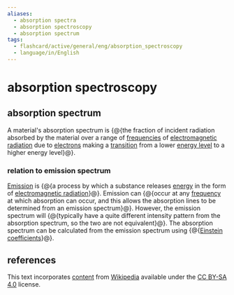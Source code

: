 ```yaml
---
aliases:
  - absorption spectra
  - absorption spectroscopy
  - absorption spectrum
tags:
  - flashcard/active/general/eng/absorption_spectroscopy
  - language/in/English
---
```


# absorption spectroscopy

## absorption spectrum

A material's absorption spectrum is {@{the fraction of incident radiation absorbed by the material over a range of [frequencies](frequency.md) of [electromagnetic radiation](electromagnetic%20radiation.md) due to [electrons](electron.md) making a [transition](atomic%20electron%20transition.md) from a lower [energy level](energy%20level.md) to a higher energy level}@}. <!--SR:!2025-05-24,194,270-->

### relation to emission spectrum

[Emission](emission%20spectrum.md) is {@{a process by which a substance releases [energy](energy.md) in the form of [electromagnetic radiation](electromagnetic%20radiation.md)}@}. Emission can {@{occur at any [frequency](frequency.md) at which absorption can occur, and this allows the absorption lines to be determined from an emission spectrum}@}. However, the emission spectrum will {@{typically have a quite different intensity pattern from the absorption spectrum, so the two are not equivalent}@}. The absorption spectrum can be calculated from the emission spectrum using {@{[Einstein coefficients](Einstein%20coefficients.md)}@}. <!--SR:!2027-02-03,704,330!2025-05-05,217,330!2026-01-18,360,290!2025-03-03,162,310-->

## references

This text incorporates [content](https://en.wikipedia.org/wiki/absorption_spectroscopy) from [Wikipedia](Wikipedia.md) available under the [CC BY-SA 4.0](https://creativecommons.org/licenses/by-sa/4.0/) license.
